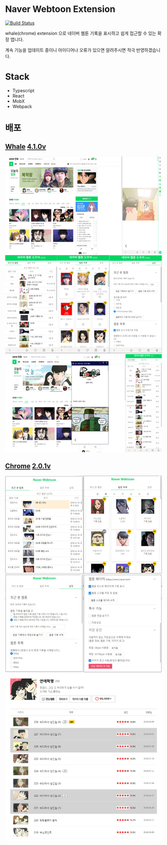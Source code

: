 # Naver Webtoon Extension

[![Build Status](https://travis-ci.org/tbvjaos510/naver-webtoon-history.svg?branch=master)](https://travis-ci.org/tbvjaos510/naver-webtoon-history)

whale(chrome) extension 으로 네이버 웹툰 기록을 표시하고 쉽게 접근할 수 있는 확장 앱니다.

계속 기능을 업데이트 중이니 아이디어나 오류가 있으면 알려주시면 적극 반영하겠습니다.

# Stack
* Typescript
* React
* MobX
* Webpack

# 배포

## [Whale](https://store.whale.naver.com/detail/nmambboikkfejkgloppiejnhhohbaaem) [4.1.0v](https://github.com/tbvjaos510/naver-webtoon-history/releases/tag/whale-4.1.0)

<img src="README-image/5.png" style="width:900px">

<img src="README-image/6.png" style="width:900px">

<img src="README-image/7.PNG" style="width:900px">

## [Chrome](https://chrome.google.com/webstore/detail/naver-webtoon-extensions/pkingjioiemgjlbklighjcicnjgjckok?hl=ko) [2.0.1v](https://github.com/tbvjaos510/naver-webtoon-history/releases/tag/chrome-2.0.1)

<img src="README-image/4.jpg">

<img src="README-image/3.jpg">

<img src="README-image/1.PNG">
